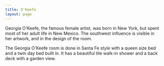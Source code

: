 ```yaml
---
title: O'Keefe
layout: page
---
```


Georgia O'Keefe, the famous female artist, was born in New York, but spent most of her adult life in New Mexico. The southwest influence is visible in her artwork, and in the design of the room.

The Georgia O'Keefe room is done in Santa Fe style with a queen size bed and a twin day bed built in. It has a beautiful tile walk-in shower and a back deck with a garden view.
